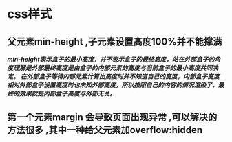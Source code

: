 # css样式

## 父元素min-height ,子元素设置高度100%并不能撑满

***min-height表示盒子的最小高度，并不表示盒子的最终高度，站在外部盒子的角度理解是外部最终高度是由盒子的内部元素的高度与当前盒子的最小高度共同决定。
在外部盒子等待内部元素计算出高度时并不知道自己的高度，内部盒子高度相对外部盒子设置高度时也未知外部高度，所以按照自己的内容的情况渲染了，最终的效果就是内部盒子高度与外部无关。***

## 第一个元素margin 会导致页面出现异常  ,可以解决的方法很多 ,其中一种给父元素加overflow:hidden
